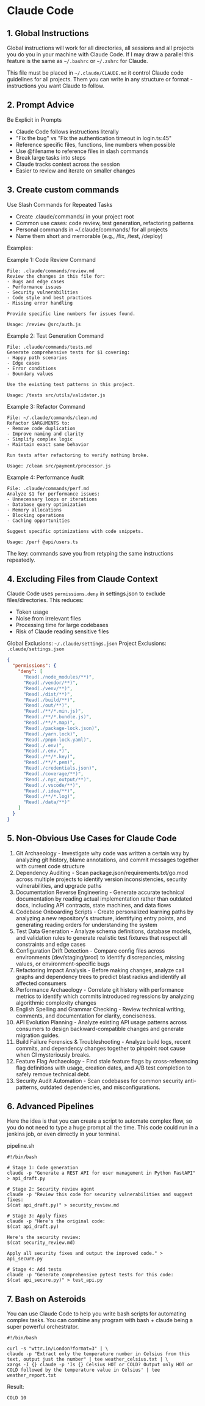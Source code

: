 # Claude Code 

## 1. Global Instructions

Global instructions will work for all directories, all sessions and all projects you do you in your machine with Claude Code. If I may draw a parallel this feature is the same as `~/.bashrc` or `~/.zshrc` for Claude.

This file must be placed in `~/.claude/CLAUDE.md` it control Claude code guidelines for all projects. Them you can write in any structure or format - instructions you want Claude to follow.

## 2. Prompt Advice

Be Explicit in Prompts

- Claude Code follows instructions literally
- "Fix the bug" vs "Fix the authentication timeout in login.ts:45"
- Reference specific files, functions, line numbers when possible
- Use @filename to reference files in slash commands
- Break large tasks into steps
- Claude tracks context across the session
- Easier to review and iterate on smaller changes

## 3. Create custom commands

Use Slash Commands for Repeated Tasks

- Create .claude/commands/ in your project root
- Common use cases: code review, test generation, refactoring patterns
- Personal commands in ~/.claude/commands/ for all projects
- Name them short and memorable (e.g., /fix, /test, /deploy)

Examples:

Example 1: Code Review Command
```
File: .claude/commands/review.md
Review the changes in this file for:
- Bugs and edge cases
- Performance issues
- Security vulnerabilities
- Code style and best practices
- Missing error handling

Provide specific line numbers for issues found.

Usage: /review @src/auth.js
```

Example 2: Test Generation Command
```
File: .claude/commands/tests.md
Generate comprehensive tests for $1 covering:
- Happy path scenarios
- Edge cases
- Error conditions
- Boundary values

Use the existing test patterns in this project.

Usage: /tests src/utils/validator.js
```

Example 3: Refactor Command
```
File: ~/.claude/commands/clean.md
Refactor $ARGUMENTS to:
- Remove code duplication
- Improve naming and clarity
- Simplify complex logic
- Maintain exact same behavior

Run tests after refactoring to verify nothing broke.

Usage: /clean src/payment/processor.js
```

Example 4: Performance Audit
```
File: .claude/commands/perf.md
Analyze $1 for performance issues:
- Unnecessary loops or iterations
- Database query optimization
- Memory allocations
- Blocking operations
- Caching opportunities

Suggest specific optimizations with code snippets.

Usage: /perf @api/users.ts
```

The key: commands save you from retyping the same instructions repeatedly.

## 4. Excluding Files from Claude Context

Claude Code uses `permissions.deny` in settings.json to exclude files/directories. This reduces:
- Token usage
- Noise from irrelevant files
- Processing time for large codebases
- Risk of Claude reading sensitive files

Global Exclusions: `~/.claude/settings.json`
Project Exclusions: `.claude/settings.json`

```json
{
  "permissions": {
    "deny": [
      "Read(./node_modules/**)",
      "Read(./vendor/**)",
      "Read(./venv/**)",
      "Read(./dist/**)",
      "Read(./build/**)",
      "Read(./out/**)",
      "Read(./**/*.min.js)",
      "Read(./**/*.bundle.js)",
      "Read(./**/*.map)",
      "Read(./package-lock.json)",
      "Read(./yarn.lock)",
      "Read(./pnpm-lock.yaml)",
      "Read(./.env)",
      "Read(./.env.*)",
      "Read(./**/*.key)",
      "Read(./**/*.pem)",
      "Read(./credentials.json)",
      "Read(./coverage/**)",
      "Read(./.nyc_output/**)",
      "Read(./.vscode/**)",
      "Read(./.idea/**)",
      "Read(./**/*.log)",
      "Read(./data/**)"
    ]
  }
}
```

## 5. Non-Obvious Use Cases for Claude Code

1. Git Archaeology - Investigate why code was written a certain way by analyzing git history, blame annotations, and
commit messages together with current code structure
2. Dependency Auditing - Scan package.json/requirements.txt/go.mod across multiple projects to identify version
inconsistencies, security vulnerabilities, and upgrade paths
3. Documentation Reverse Engineering - Generate accurate technical documentation by reading actual implementation
rather than outdated docs, including API contracts, state machines, and data flows
4. Codebase Onboarding Scripts - Create personalized learning paths by analyzing a new repository's structure,
identifying entry points, and generating reading orders for understanding the system
5. Test Data Generation - Analyze schema definitions, database models, and validation rules to generate realistic test
fixtures that respect all constraints and edge cases
6. Configuration Drift Detection - Compare config files across environments (dev/staging/prod) to identify
discrepancies, missing values, or environment-specific bugs
7. Refactoring Impact Analysis - Before making changes, analyze call graphs and dependency trees to predict blast
radius and identify all affected consumers
8. Performance Archaeology - Correlate git history with performance metrics to identify which commits introduced
regressions by analyzing algorithmic complexity changes
9. English Spelling and Grammar Checking - Review technical writing, comments, and documentation for clarity, conciseness.
10. API Evolution Planning - Analyze existing API usage patterns across consumers to design backward-compatible changes and generate migration guides.
11. Build Failure Forensics & Troubleshooting - Analyze build logs, recent commits, and dependency changes together to pinpoint root cause when CI mysteriously breaks.
12. Feature Flag Archaeology - Find stale feature flags by cross-referencing flag definitions with usage, creation
  dates, and A/B test completion to safely remove technical debt.
13. Security Audit Automation - Scan codebases for common security anti-patterns, outdated dependencies, and
  misconfigurations.

## 6. Advanced Pipelines

Here the idea is that you can create a script to automate complex flow, so you do not need to type a huge prompt all the time. This code could run in a jenkins job, or even dirrectly in your terminal.

pipeline.sh
```
#!/bin/bash

# Stage 1: Code generation
claude -p "Generate a REST API for user management in Python FastAPI" > api_draft.py

# Stage 2: Security review agent
claude -p "Review this code for security vulnerabilities and suggest fixes:
$(cat api_draft.py)" > security_review.md

# Stage 3: Apply fixes
claude -p "Here's the original code:
$(cat api_draft.py)

Here's the security review:
$(cat security_review.md)

Apply all security fixes and output the improved code." > api_secure.py

# Stage 4: Add tests
claude -p "Generate comprehensive pytest tests for this code:
$(cat api_secure.py)" > test_api.py
```

## 7. Bash on Asteroids

You can use Claude Code to help you write bash scripts for automating complex tasks. You can combine any program with bash + claude being a super powerful orchestrator.
```
#!/bin/bash

curl -s "wttr.in/London?format=3" | \
claude -p "Extract only the temperature number in Celsius from this text, output just the number" | tee weather_celsius.txt | \
xargs -I {} claude -p 'Is {} Celsius HOT or COLD? Output only HOT or COLD followed by the temperature value in Celsius' | tee weather_report.txt
```

Result:
```
COLD 10
```